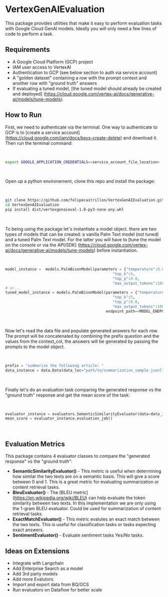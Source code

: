 # VertexGenAIEvaluation

This package provides utilities that make it easy to perform evaluation tasks with Google Cloud GenAI models. Ideally you will only need a few lines of code to perform a task.

## Requirements ##

* A Google Cloud Platform (GCP) project
* IAM user access to VertexAI
* Authentication to GCP (see below section to auth via service account)
* A "golden dataset" containing a row with the prompt context and another row with "ground truth" answers
* If evaluating a tuned model, [the tuned model should already be created and deployed] (https://cloud.google.com/vertex-ai/docs/generative-ai/models/tune-models). 

## How to Run ##

First, we need to authenticate via the terminal. One way to authenticate to GCP is to [create a service account] (https://cloud.google.com/iam/docs/keys-create-delete) and download it. Then run the terminal command:

&nbsp;
```bash
export GOOGLE_APPLICATION_CREDENTIALS=<service_account_file_location>
```
&nbsp;

Open up a python environement, clone this repo and install the package:

&nbsp;
``` bash
git clone https://github.com/felipecastrillon/VertexGenAIEvaluation.git
cd VertexGenAIEvaluation
pip install dist/vertexgenaieval-1.0-py3-none-any.whl
```
&nbsp;

To being using the package let's instantiate a model object. there are two types of models that can be created: a vanilla Palm Text model (not tuned) and a tuned Palm Text model. For the latter you will have to [tune the model on the console or via the API/SDK] (https://cloud.google.com/vertex-ai/docs/generative-ai/models/tune-models) before instantiation. 

&nbsp;
```python
model_instance =  models.PalmBisonModel(parameters = {"temperature":0.0,
                                                "top_k":5,
                                                "top_p":0.8,
                                                "max_output_tokens":1000}  )
# or...
tuned_model_instance = models.PalmBisonModel(parameters = {"temperature":0.0,
                                                "top_k":5,
                                                "top_p":0.8,
                                                "max_output_tokens":1000},
                                             endpoint_path=<MODEL_ENDPOINT>  )
```
&nbsp;

Now let's read the data file and populate generated answers for each row. The prompt will be concatenated by combining the prefix question and the values from the context_col, the answers will be generated by passing the prompts to the model object. 

&nbsp;
```python
prefix = "summarize the following article: "
data_instance = data.Data(data_loc="path/to/summarization_sample.jsonl", prefix_question=prefix, context_col="article", ground_truth_col="summary", llm_model=model_instance)

```
&nbsp;

Finally let's do an evaluation task comparing the generated response vs the "ground truth" response and get the mean score of the task:

&nbsp;
```python
evaluator_instance = evaluators.SemanticSimilarityEvaluator(data=data_instance)
mean_score = evaluator_instance.evaluation_job()

```
&nbsp;

## Evaluation Metrics ##


This package contains 4 evaluator classes to compare the "generated response" vs the "ground truth":

- **SemanticSimilarityEvaluator()** - This metric is useful when determining how similar the two texts are on a semantic basis. This will give a score between 0 and 1. This is a great metric for  evaluating summarization or content retrieval tasks.
- **BleuEvaluator()** - The [BLEU metric] (https://en.wikipedia.org/wiki/BLEU) can help evaluate the token similarity between two texts. In this implementation we are only using the 1-gram BLEU evaluator. Could be used for summarization of content retrieval tasks. 
- **ExactMatchEvaluator()** - This metric evalutes an exact match between the two texts. This is useful for classification tasks or tasks expecting exact answers. 
- **SentimentEvaluator()** - Evaluate sentiment tasks Yes/No tasks. 

## Ideas on Extensions ##


- Integrate with Langchain
- Add Enterprise Search as a model
- Add 3rd party models
- Add more Evalutors
- Import and export data from BQ/GCS
- Run evaluators on Dataflow for better scale

